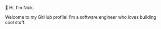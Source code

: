 👋 Hi, I'm Nick.

Welcome to my GitHub profile! I'm a software engineer who loves building cool stuff.
